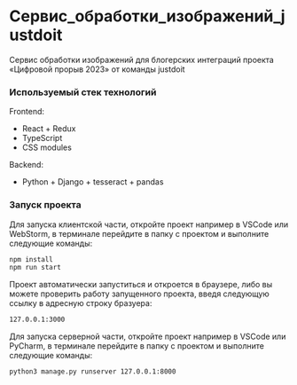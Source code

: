 # Сервис_обработки_изображений_justdoit

Сервис обработки изображений для блогерских интеграций проекта «Цифровой прорыв 2023» от команды justdoit

### Используемый стек технологий

Frontend:

* React + Redux
* TypeScript
* CSS modules

Backend:

* Python + Django + tesseract + pandas

### Запуск проекта

Для запуска клиентской части, откройте проект например в VSCode или WebStorm, в терминале перейдите в папку с проектом и
выполните следующие команды:

```sh
npm install
npm run start
```

Проект автоматически запуститься и откроется в браузере, либо вы можете проверить работу запущенного проекта, введя
следующую ссылку в адресную строку бразуера:

```sh
127.0.0.1:3000
```

Для запуска серверной части, откройте проект например в VSCode или PyCharm, в терминале перейдите в папку с проектом и
выполните следующие команды:

```sh
python3 manage.py runserver 127.0.0.1:8000
```